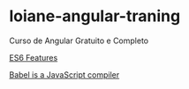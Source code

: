 # loiane-angular-traning
Curso de Angular Gratuito e Completo



 [ES6 Features](http://es6-features.org/#Constants)
 
 [Babel is a JavaScript compiler](https://babeljs.io/)
 


